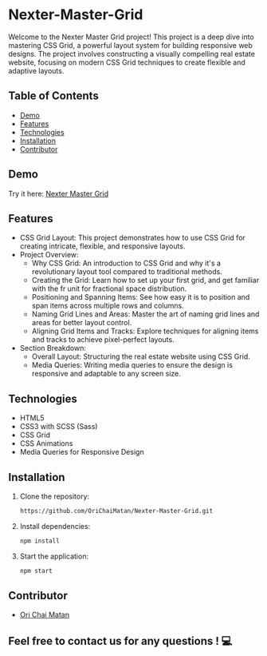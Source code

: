 # Nexter-Master-Grid
Welcome to the Nexter Master Grid project! This project is a deep dive into mastering CSS Grid, a powerful layout system for building responsive web designs. The project involves constructing a visually compelling real estate website, focusing on modern CSS Grid techniques to create flexible and adaptive layouts.
## Table of Contents
- [Demo](#demo)
- [Features](#features)
- [Technologies](#technologies)
- [Installation](#installation)
- [Contributor](#contributor)
## Demo
Try it here: [Nexter Master Grid](https://orichaimatan.github.io/Trillo-Master-Flexbox/)
## Features
- CSS Grid Layout: This project demonstrates how to use CSS Grid for creating intricate, flexible, and responsive layouts.
- Project Overview:
  - Why CSS Grid: An introduction to CSS Grid and why it's a revolutionary layout tool compared to traditional methods.
  - Creating the Grid: Learn how to set up your first grid, and get familiar with the fr unit for fractional space distribution.
  - Positioning and Spanning Items: See how easy it is to position and span items across multiple rows and columns.
  - Naming Grid Lines and Areas: Master the art of naming grid lines and areas for better layout control.
  - Aligning Grid Items and Tracks: Explore techniques for aligning items and tracks to achieve pixel-perfect layouts.
- Section Breakdown:
  - Overall Layout: Structuring the real estate website using CSS Grid.
  - Media Queries: Writing media queries to ensure the design is responsive and adaptable to any screen size.
## Technologies
- HTML5
- CSS3 with SCSS (Sass)
- CSS Grid
- CSS Animations
- Media Queries for Responsive Design
## Installation
1. Clone the repository:
   ```bash
   https://github.com/OriChaiMatan/Nexter-Master-Grid.git

2. Install dependencies:
   ```bash
   npm install

3. Start the application:
   ```bash
   npm start
## Contributor
- [Ori Chai Matan](https://github.com/OriChaiMatan)
## Feel free to contact us for any questions ! 💻
